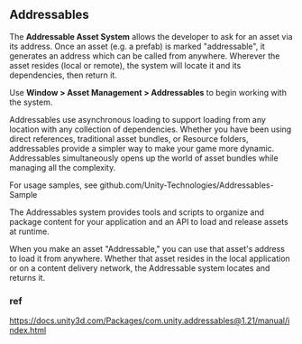 ## Addressables

The **Addressable Asset System** allows the developer to ask for an asset via its address. Once an asset (e.g. a prefab) is marked "addressable", it generates an address which can be called from anywhere. Wherever the asset resides (local or remote), the system will locate it and its dependencies, then return it.

Use **Window > Asset Management > Addressables** to begin working with the system.

Addressables use asynchronous loading to support loading from any location with any collection of dependencies. Whether you have been using direct references, traditional asset bundles, or Resource folders, addressables provide a simpler way to make your game more dynamic. Addressables simultaneously opens up the world of asset bundles while managing all the complexity.

For usage samples, see github.com/Unity-Technologies/Addressables-Sample

The Addressables system provides tools and scripts to organize and package content for your application and an API to load and release assets at runtime.

When you make an asset "Addressable," you can use that asset's address to load it from anywhere. Whether that asset resides in the local application or on a content delivery network, the Addressable system locates and returns it.

### ref 
https://docs.unity3d.com/Packages/com.unity.addressables@1.21/manual/index.html
